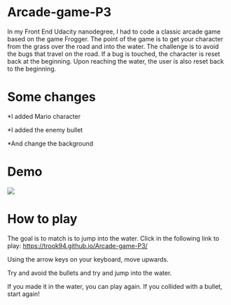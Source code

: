 # Arcade-game-P3

In my Front End Udacity nanodegree, I had to code a classic arcade game based on the game Frogger. The point of the game is to get your character from the grass over the road and into the water. The challenge is to avoid the bugs that travel on the road. If a bug is touched, the character is reset back at the beginning. Upon reaching the water, the user is also reset back to the beginning.

# Some changes

*I added Mario character


*I added the enemy bullet


*And change the background

# Demo

<img src="images\gamee.gif">

# How to play

The goal is to match is to jump into the water. Click in the following link to play: https://trook94.github.io/Arcade-game-P3/

Using the arrow keys on your keyboard, move upwards.

Try and avoid the bullets and try and jump into the water.

If you made it in the water, you can play again. If you collided with a bullet, start again!
